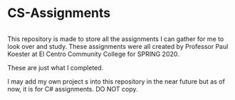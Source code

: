 # CS-Assignments

######

This repository is made to store all the assignments I can gather for me to look over and study. 
These assignments were all created by Professor Paul Koester at El Centro Community College for SPRING 2020.

These are just what I completed.

I may add my own project s into this repository in the near future but as of now, it is for C# assignments. DO NOT copy.

######
